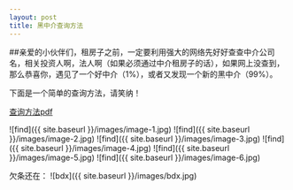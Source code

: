 ```yaml
---
layout: post
title: 黑中介查询方法
---
```


##亲爱的小伙伴们，租房子之前，一定要利用强大的网络先好好查查中介公司名，相关投资人啊，法人啊（如果必须通过中介租房子的话），如果网上没查到，那么恭喜你，遇见了一个好中介（1%），或者又发现一个新的黑中介（99%）。

下面是一个简单的查询方法，请笑纳！

[查询方法pdf](find.pdf)

![find]({{ site.baseurl }}/images/image-1.jpg)
![find]({{ site.baseurl }}/images/image-2.jpg)
![find]({{ site.baseurl }}/images/image-3.jpg)
![find]({{ site.baseurl }}/images/image-4.jpg)
![find]({{ site.baseurl }}/images/image-5.jpg)
![find]({{ site.baseurl }}/images/image-6.jpg)

欠条还在：
![bdx]({{ site.baseurl }}/images/bdx.jpg)
